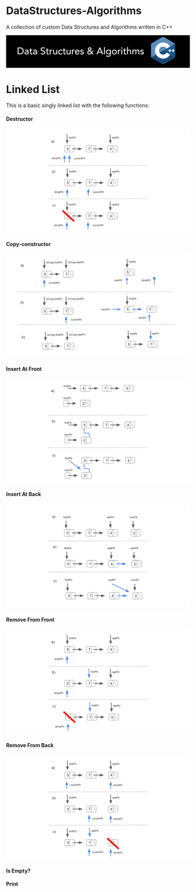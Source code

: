 # DataStructures-Algorithms
A collection of custom Data Structures and Algorithms written in C++


![](Documentation/Images/Image01.png)

# Linked List

This is a basic singly linked list with the following functions:

#### Destructor
![](Documentation/Images/LinkedList/LinkedList_Destructor.png)

#### Copy-constructor
![](Documentation/Images/LinkedList/LinkedList_copyConstructor.png)

#### Insert At Front
![](Documentation/Images/LinkedList/LinkedList_InsertAtFront_6.png)

#### Insert At Back
![](Documentation/Images/LinkedList/LinkedList_InsertAtBack_4.png)

#### Remove From Front
![](Documentation/Images/LinkedList/LinkedList_removeFromFront.png)

#### Remove From Back
![](Documentation/Images/LinkedList/LinkedList_removeFromBack.png)

#### Is Empty?

#### Print
